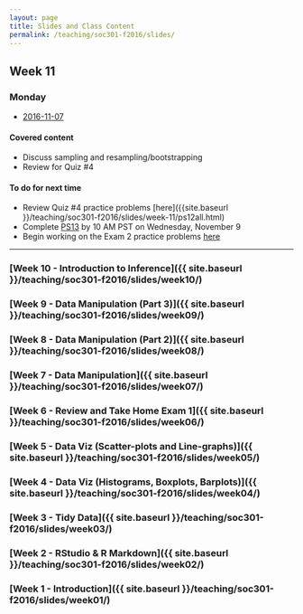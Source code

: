 ```yaml
---
layout: page
title: Slides and Class Content
permalink: /teaching/soc301-f2016/slides/
---
```


## Week 11

### Monday
- <a href = "{{ site.baseurl }}/teaching/soc301-f2016/slides/week-11/11a.html">2016-11-07</a>

#### Covered content

- Discuss sampling and resampling/bootstrapping
- Review for Quiz #4


#### To do for next time
- Review Quiz #4 practice problems [here]({{site.baseurl }}/teaching/soc301-f2016/slides/week-11/ps12all.html)
- Complete [PS13](https://goo.gl/forms/3K1qm0xrkj5kX8aK2) by 10 AM PST on Wednesday, November 9
- Begin working on the Exam 2 practice problems <a href = "{{ site.baseurl }}/teaching/soc301-f2016/Midterm-II-Practice.pdf">here</a>

***

### [Week 10 - Introduction to Inference]({{ site.baseurl }}/teaching/soc301-f2016/slides/week10/)

### [Week 9 - Data Manipulation (Part 3)]({{ site.baseurl }}/teaching/soc301-f2016/slides/week09/)

### [Week 8 - Data Manipulation (Part 2)]({{ site.baseurl }}/teaching/soc301-f2016/slides/week08/)

### [Week 7 - Data Manipulation]({{ site.baseurl }}/teaching/soc301-f2016/slides/week07/)

### [Week 6 - Review and Take Home Exam 1]({{ site.baseurl }}/teaching/soc301-f2016/slides/week06/)

### [Week 5 - Data Viz (Scatter-plots and Line-graphs)]({{ site.baseurl }}/teaching/soc301-f2016/slides/week05/)

### [Week 4 - Data Viz (Histograms, Boxplots, Barplots)]({{ site.baseurl }}/teaching/soc301-f2016/slides/week04/)

### [Week 3 - Tidy Data]({{ site.baseurl }}/teaching/soc301-f2016/slides/week03/)

### [Week 2 - RStudio & R Markdown]({{ site.baseurl }}/teaching/soc301-f2016/slides/week02/)

### [Week 1 - Introduction]({{ site.baseurl }}/teaching/soc301-f2016/slides/week01/)